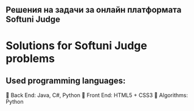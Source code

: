 
## Решения на задачи за онлайн платформата Softuni Judge

# Solutions for Softuni Judge problems

## Used programming languages:
 🔭 Back End: Java, C#, Python
 🔭 Front End: HTML5 + CSS3
 🔭 Algorithms: Python
